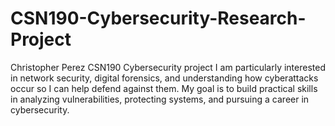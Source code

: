 # CSN190-Cybersecurity-Research-Project

Christopher Perez CSN190 Cybersecurity project
I am particularly interested in network security, digital forensics, and understanding how cyberattacks occur so I can help defend against them. My goal is to build practical skills in analyzing vulnerabilities, protecting systems, and pursuing a career in cybersecurity.
